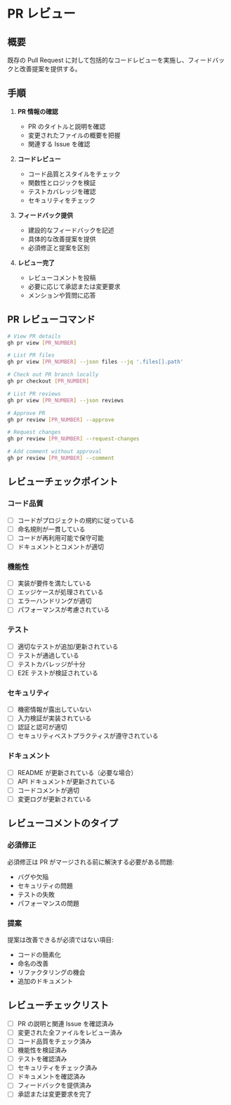 # PR レビュー

## 概要

既存の Pull Request に対して包括的なコードレビューを実施し、フィードバックと改善提案を提供する。

## 手順

1. **PR 情報の確認**

   - PR のタイトルと説明を確認
   - 変更されたファイルの概要を把握
   - 関連する Issue を確認

2. **コードレビュー**

   - コード品質とスタイルをチェック
   - 関数性とロジックを検証
   - テストカバレッジを確認
   - セキュリティをチェック

3. **フィードバック提供**

   - 建設的なフィードバックを記述
   - 具体的な改善提案を提供
   - 必須修正と提案を区別

4. **レビュー完了**
   - レビューコメントを投稿
   - 必要に応じて承認または変更要求
   - メンションや質問に応答

## PR レビューコマンド

```bash
# View PR details
gh pr view [PR_NUMBER]

# List PR files
gh pr view [PR_NUMBER] --json files --jq '.files[].path'

# Check out PR branch locally
gh pr checkout [PR_NUMBER]

# List PR reviews
gh pr view [PR_NUMBER] --json reviews

# Approve PR
gh pr review [PR_NUMBER] --approve

# Request changes
gh pr review [PR_NUMBER] --request-changes

# Add comment without approval
gh pr review [PR_NUMBER] --comment
```

## レビューチェックポイント

### コード品質

- [ ] コードがプロジェクトの規約に従っている
- [ ] 命名規則が一貫している
- [ ] コードが再利用可能で保守可能
- [ ] ドキュメントとコメントが適切

### 機能性

- [ ] 実装が要件を満たしている
- [ ] エッジケースが処理されている
- [ ] エラーハンドリングが適切
- [ ] パフォーマンスが考慮されている

### テスト

- [ ] 適切なテストが追加/更新されている
- [ ] テストが通過している
- [ ] テストカバレッジが十分
- [ ] E2E テストが検証されている

### セキュリティ

- [ ] 機密情報が露出していない
- [ ] 入力検証が実装されている
- [ ] 認証と認可が適切
- [ ] セキュリティベストプラクティスが遵守されている

### ドキュメント

- [ ] README が更新されている（必要な場合）
- [ ] API ドキュメントが更新されている
- [ ] コードコメントが適切
- [ ] 変更ログが更新されている

## レビューコメントのタイプ

### 必須修正

必須修正は PR がマージされる前に解決する必要がある問題:

- バグや欠陥
- セキュリティの問題
- テストの失敗
- パフォーマンスの問題

### 提案

提案は改善できるが必須ではない項目:

- コードの簡素化
- 命名の改善
- リファクタリングの機会
- 追加のドキュメント

## レビューチェックリスト

- [ ] PR の説明と関連 Issue を確認済み
- [ ] 変更された全ファイルをレビュー済み
- [ ] コード品質をチェック済み
- [ ] 機能性を検証済み
- [ ] テストを確認済み
- [ ] セキュリティをチェック済み
- [ ] ドキュメントを確認済み
- [ ] フィードバックを提供済み
- [ ] 承認または変更要求を完了
